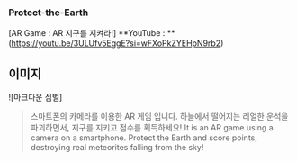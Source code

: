 ### Protect-the-Earth
[AR Game : AR 지구를 지켜라!]
**YouTube : ** (https://youtu.be/3ULUfv5EggE?si=wFXoPkZYEHpN9rb2)

## 이미지
![마크다운 심벌]

> 스마트폰의 카메라를 이용한 AR 게임 입니다.
> 하늘에서 떨어지는 리얼한 운석을 파괴하면서, 지구를 지키고 점수를 획득하세요!
> It is an AR game using a camera on a smartphone.
> Protect the Earth and score points, destroying real meteorites falling from the sky!


